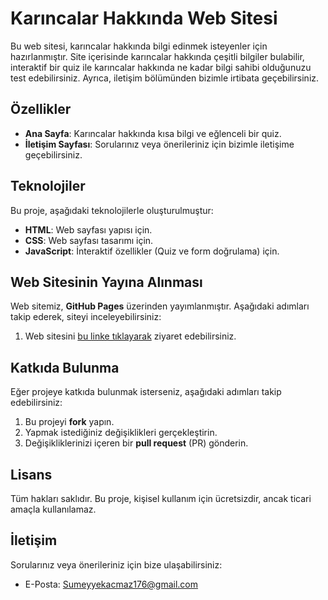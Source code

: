 # Karıncalar Hakkında Web Sitesi

Bu web sitesi, karıncalar hakkında bilgi edinmek isteyenler için hazırlanmıştır. Site içerisinde karıncalar hakkında çeşitli bilgiler bulabilir, interaktif bir quiz ile karıncalar hakkında ne kadar bilgi sahibi olduğunuzu test edebilirsiniz. Ayrıca, iletişim bölümünden bizimle irtibata geçebilirsiniz.

## Özellikler
- **Ana Sayfa**: Karıncalar hakkında kısa bilgi ve eğlenceli bir quiz.
- **İletişim Sayfası**: Sorularınız veya önerileriniz için bizimle iletişime geçebilirsiniz.
  
## Teknolojiler
Bu proje, aşağıdaki teknolojilerle oluşturulmuştur:
- **HTML**: Web sayfası yapısı için.
- **CSS**: Web sayfası tasarımı için.
- **JavaScript**: İnteraktif özellikler (Quiz ve form doğrulama) için.

## Web Sitesinin Yayına Alınması
Web sitemiz, **GitHub Pages** üzerinden yayımlanmıştır. Aşağıdaki adımları takip ederek, siteyi inceleyebilirsiniz:

1. Web sitesini [bu linke tıklayarak](https://TahaArda.github.io/kar-ncaweb-web) ziyaret edebilirsiniz.

## Katkıda Bulunma
Eğer projeye katkıda bulunmak isterseniz, aşağıdaki adımları takip edebilirsiniz:

1. Bu projeyi **fork** yapın.
2. Yapmak istediğiniz değişiklikleri gerçekleştirin.
3. Değişikliklerinizi içeren bir **pull request** (PR) gönderin.

## Lisans
Tüm hakları saklıdır. Bu proje, kişisel kullanım için ücretsizdir, ancak ticari amaçla kullanılamaz.

## İletişim
Sorularınız veya önerileriniz için bize ulaşabilirsiniz:
- E-Posta: Sumeyyekacmaz176@gmail.com
